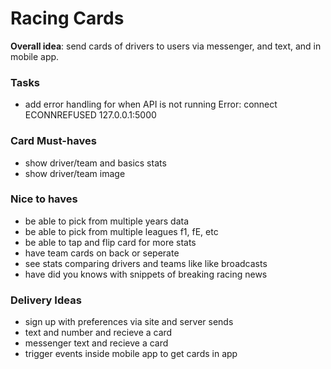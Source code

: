 # Racing Cards

**Overall idea**: send cards of drivers to users via messenger, and text, and in mobile app.

### Tasks

- add error handling for when API is not running Error: connect ECONNREFUSED 127.0.0.1:5000

### Card Must-haves

- show driver/team and basics stats
- show driver/team image

### Nice to haves

- be able to pick from multiple years data
- be able to pick from multiple leagues f1, fE, etc
- be able to tap and flip card for more stats
- have team cards on back or seperate
- see stats comparing drivers and teams like like broadcasts
- have did you knows with snippets of breaking racing news

### Delivery Ideas

- sign up with preferences via site and server sends
- text and number and recieve a card
- messenger text and recieve a card
- trigger events inside mobile app to get cards in app
